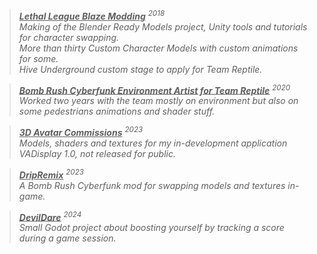 <i>

> <ins>**Lethal League Blaze Modding**</ins> <sup>2018</sup> <br>
> Making of the Blender Ready Models project, Unity tools and tutorials for character swapping.<br>
> More than thirty Custom Character Models with custom animations for some.<br>
> Hive Underground custom stage to apply for Team Reptile.

> <ins>**Bomb Rush Cyberfunk Environment Artist for Team Reptile**</ins> <sup>2020</sup> <br>
> Worked two years with the team mostly on environment but also on some pedestrians animations and shader stuff.

> <ins>**3D Avatar Commissions**</ins> <sup>2023</sup> <br>
> Models, shaders and textures for my in-development application VADisplay 1.0, not released for public.

> <ins>**DripRemix**</ins> <sup>2023</sup> <br>
> A Bomb Rush Cyberfunk mod for swapping models and textures in-game.

> <ins>**DevilDare**</ins> <sup>2024</sup> <br>
> Small Godot project about boosting yourself by tracking a score during a game session.

</i>
